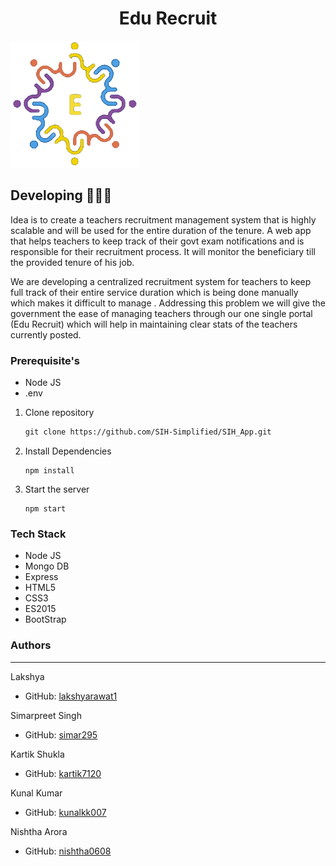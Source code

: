 <h1 style="text-align:center;">Edu Recruit</h1>

<img src="https://github.com/SIH-Simplified/SIH_App/blob/main/my_app/public/images/logo%20(1).png" style="margin: 0 auto;" alt="Edu Recruter"/>

## Developing 🧑🏻‍💻

Idea is to create a teachers recruitment management system that is highly scalable and will be used for the entire duration of the tenure. A web app that helps teachers to keep track of their govt exam notifications and is responsible for their recruitment process. It will monitor the beneficiary till the provided tenure of his job.

We are developing a centralized recruitment system for teachers to keep full track of their entire service duration which is being done manually which makes it difficult to manage . Addressing this problem we will give the government the ease of managing teachers through our one single portal (Edu Recruit) which will help in maintaining clear stats of the teachers currently posted.

### Prerequisite's

- Node JS
- .env

1. Clone repository
   ```md
   git clone https://github.com/SIH-Simplified/SIH_App.git
   ```
2. Install Dependencies
   ```Node JS
   npm install
   ```
3. Start the server
   ```
   npm start
   ```

### Tech Stack

- Node JS
- Mongo DB
- Express
- HTML5
- CSS3
- ES2015
- BootStrap

### Authors

---

Lakshya

- GitHub: [lakshyarawat1](https://github.com/lakshyarawat1)


Simarpreet Singh

- GitHub: [simar295](https://github.com/simar295)

Kartik Shukla

- GitHub: [kartik7120](https://github.com/kartik7120)

Kunal Kumar

- GitHub: [kunalkk007](https://github.com/kunalkk007)

Nishtha Arora

- GitHub: [nishtha0608](https://github.com/nishtha0608)

